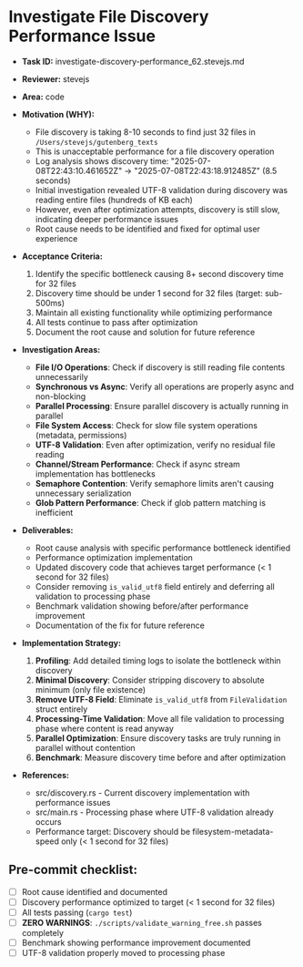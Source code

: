 # Investigate File Discovery Performance Issue

* **Task ID:** investigate-discovery-performance_62.stevejs.md
* **Reviewer:** stevejs
* **Area:** code
* **Motivation (WHY):**
  - File discovery is taking 8-10 seconds to find just 32 files in `/Users/stevejs/gutenberg_texts`
  - This is unacceptable performance for a file discovery operation
  - Log analysis shows discovery time: "2025-07-08T22:43:10.461652Z" → "2025-07-08T22:43:18.912485Z" (8.5 seconds)
  - Initial investigation revealed UTF-8 validation during discovery was reading entire files (hundreds of KB each)
  - However, even after optimization attempts, discovery is still slow, indicating deeper performance issues
  - Root cause needs to be identified and fixed for optimal user experience

* **Acceptance Criteria:**
  1. Identify the specific bottleneck causing 8+ second discovery time for 32 files
  2. Discovery time should be under 1 second for 32 files (target: sub-500ms)
  3. Maintain all existing functionality while optimizing performance
  4. All tests continue to pass after optimization
  5. Document the root cause and solution for future reference

* **Investigation Areas:**
  - **File I/O Operations**: Check if discovery is still reading file contents unnecessarily
  - **Synchronous vs Async**: Verify all operations are properly async and non-blocking
  - **Parallel Processing**: Ensure parallel discovery is actually running in parallel
  - **File System Access**: Check for slow file system operations (metadata, permissions)
  - **UTF-8 Validation**: Even after optimization, verify no residual file reading
  - **Channel/Stream Performance**: Check if async stream implementation has bottlenecks
  - **Semaphore Contention**: Verify semaphore limits aren't causing unnecessary serialization
  - **Glob Pattern Performance**: Check if glob pattern matching is inefficient

* **Deliverables:**
  - Root cause analysis with specific performance bottleneck identified
  - Performance optimization implementation
  - Updated discovery code that achieves target performance (< 1 second for 32 files)
  - Consider removing `is_valid_utf8` field entirely and deferring all validation to processing phase
  - Benchmark validation showing before/after performance improvement
  - Documentation of the fix for future reference

* **Implementation Strategy:**
  1. **Profiling**: Add detailed timing logs to isolate the bottleneck within discovery
  2. **Minimal Discovery**: Consider stripping discovery to absolute minimum (only file existence)
  3. **Remove UTF-8 Field**: Eliminate `is_valid_utf8` from `FileValidation` struct entirely
  4. **Processing-Time Validation**: Move all file validation to processing phase where content is read anyway
  5. **Parallel Optimization**: Ensure discovery tasks are truly running in parallel without contention
  6. **Benchmark**: Measure discovery time before and after optimization

* **References:**
  - src/discovery.rs - Current discovery implementation with performance issues
  - src/main.rs - Processing phase where UTF-8 validation already occurs
  - Performance target: Discovery should be filesystem-metadata-speed only (< 1 second for 32 files)

## Pre-commit checklist:
- [ ] Root cause identified and documented
- [ ] Discovery performance optimized to target (< 1 second for 32 files)
- [ ] All tests passing (`cargo test`)
- [ ] **ZERO WARNINGS**: `./scripts/validate_warning_free.sh` passes completely
- [ ] Benchmark showing performance improvement documented
- [ ] UTF-8 validation properly moved to processing phase